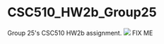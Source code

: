 # CSC510_HW2b_Group25
Group 25's CSC510 HW2b assignment.
<a href="https://app.travis-ci.com/github/snapcat/CSC510_HW2b_Group25"><img src="https://github.com/snapcat/CSC510_HW2b_Group25/.travis.yml/badge.svg"></a>
FIX ME

